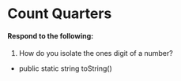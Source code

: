 # Count Quarters
#### Respond to the following:

1. How do you isolate the ones digit of a number?
  * public static string toString()
